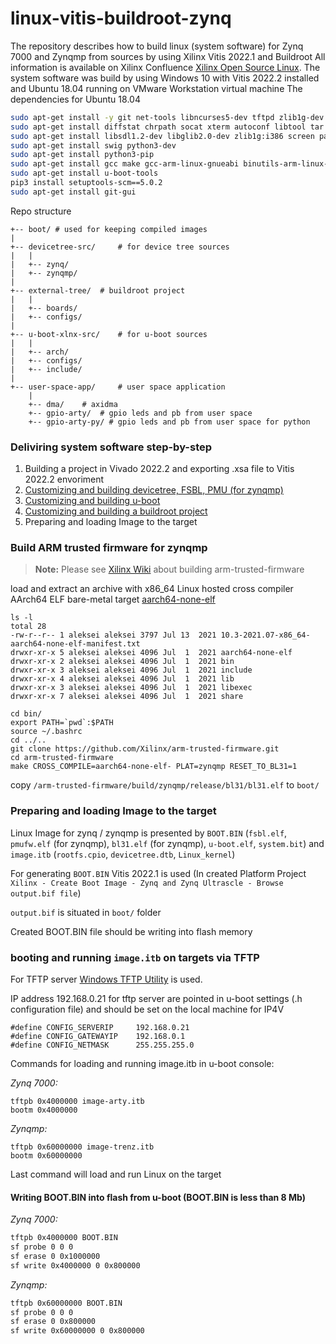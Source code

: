 # linux-vitis-buildroot-zynq
The repository describes how to build linux (system software) for Zynq 7000 and Zynqmp from sources by using Xilinx Vitis 2022.1 and Buildroot
All information is available on Xilinx Confluence [Xilinx Open Source Linux](https://xilinx-wiki.atlassian.net/wiki/spaces/A/pages/460653138/Xilinx+Open+Source+Linux).
The system software was build by using Windows 10 with Vitis 2022.2 installed and Ubuntu 18.04 running on VMware Workstation virtual machine
The dependencies for Ubuntu 18.04

```sh
sudo apt-get install -y git net-tools libncurses5-dev tftpd zlib1g-dev libssl-dev flex bison libselinux1 gnupg wget 
sudo apt-get install diffstat chrpath socat xterm autoconf libtool tar unzip texinfo zlib1g-dev gcc-multilib build-essential 
sudo apt-get install libsdl1.2-dev libglib2.0-dev zlib1g:i386 screen pax gzip gawk
sudo apt-get install swig python3-dev
sudo apt-get install python3-pip
sudo apt-get install gcc make gcc-arm-linux-gnueabi binutils-arm-linux-gnueabi gcc-aarch64-linux-gnu binutils-aarch64-linux-gnu
sudo apt-get install u-boot-tools
pip3 install setuptools-scm==5.0.2
sudo apt-get install git-gui
```

Repo structure

```
+-- boot/ # used for keeping compiled images
|
+-- devicetree-src/ 	# for device tree sources
|	|
|	+-- zynq/
|	+-- zynqmp/
|
+-- external-tree/ 	# buildroot project
|	|
|	+-- boards/
|	+-- configs/
|
+-- u-boot-xlnx-src/ 	# for u-boot sources
|	|
|	+-- arch/
|	+-- configs/
|	+-- include/
|
+-- user-space-app/ 	# user space application
	|
	+-- dma/ 	# axidma
	+-- gpio-arty/	# gpio leds and pb from user space
	+-- gpio-arty-py/ # gpio leds and pb from user space for python
```


### Deliviring system software step-by-step

1. Building a project in Vivado 2022.2 and exporting .xsa file to Vitis 2022.2 envoriment
1. [Customizing and building devicetree, FSBL, PMU (for zynqmp)](https://github.com/farbius/linux-vitis-zynq/tree/main/devicetree-src)
1. [Customizing and building u-boot](https://github.com/farbius/linux-vitis-zynq/tree/main/u-boot-xlnx-src)
1. [Customizing and building a buildroot project](https://github.com/farbius/linux-vitis-zynq/tree/main/external-tree)
1. Preparing and loading Image to the target

### Build ARM trusted firmware for zynqmp

> **Note:** Please see [Xilinx Wiki](https://xilinx-wiki.atlassian.net/wiki/spaces/A/pages/18842305/Build+ARM+Trusted+Firmware+ATF) about building arm-trusted-firmware  


load and extract an archive with x86_64 Linux hosted cross compiler AArch64 ELF bare-metal target [aarch64-none-elf](https://developer.arm.com/downloads/-/gnu-a)

```
ls -l
total 28
-rw-r--r-- 1 aleksei aleksei 3797 Jul 13  2021 10.3-2021.07-x86_64-aarch64-none-elf-manifest.txt
drwxr-xr-x 5 aleksei aleksei 4096 Jul  1  2021 aarch64-none-elf
drwxr-xr-x 2 aleksei aleksei 4096 Jul  1  2021 bin
drwxr-xr-x 3 aleksei aleksei 4096 Jul  1  2021 include
drwxr-xr-x 4 aleksei aleksei 4096 Jul  1  2021 lib
drwxr-xr-x 3 aleksei aleksei 4096 Jul  1  2021 libexec
drwxr-xr-x 7 aleksei aleksei 4096 Jul  1  2021 share

cd bin/
export PATH=`pwd`:$PATH
source ~/.bashrc
cd ../..
git clone https://github.com/Xilinx/arm-trusted-firmware.git
cd arm-trusted-firmware
make CROSS_COMPILE=aarch64-none-elf- PLAT=zynqmp RESET_TO_BL31=1
```

copy `/arm-trusted-firmware/build/zynqmp/release/bl31/bl31.elf` to `boot/`


### Preparing and loading Image to the target
Linux Image for zynq / zynqmp is presented by `BOOT.BIN` (`fsbl.elf`, `pmufw.elf` (for zynqmp), `bl31.elf` (for zynqmp), `u-boot.elf`, `system.bit`) 
and `image.itb` (`rootfs.cpio`, `devicetree.dtb`, `Linux_kernel`) 

For generating `BOOT.BIN` Vitis 2022.1 is used (In created Platform Project `Xilinx - Create Boot Image - Zynq and Zynq Ultrascle - Browse output.bif file`) 

`output.bif` is situated in `boot/` folder

Created BOOT.BIN file should be writing into flash memory


### booting and running `image.itb` on targets via TFTP

For TFTP server [Windows TFTP Utility](https://sourceforge.net/projects/tftputil/) is used.

IP address 192.168.0.21 for tftp server are pointed in u-boot settings (.h configuration file) and should be set on the local machine for IP4V
```
#define CONFIG_SERVERIP 	192.168.0.21
#define CONFIG_GATEWAYIP	192.168.0.1
#define CONFIG_NETMASK		255.255.255.0
```

Commands for loading and running image.itb in u-boot console:

*Zynq 7000:*
```
tftpb 0x4000000 image-arty.itb
bootm 0x4000000
```

*Zynqmp:*
```
tftpb 0x60000000 image-trenz.itb
bootm 0x60000000
```

Last command will load and run Linux on the target

#### Writing BOOT.BIN into flash from u-boot (BOOT.BIN is less than 8 Mb)


*Zynq 7000:*
```sh
tftpb 0x4000000 BOOT.BIN
sf probe 0 0 0
sf erase 0 0x1000000
sf write 0x4000000 0 0x800000
```

*Zynqmp:*
```sh
tftpb 0x60000000 BOOT.BIN
sf probe 0 0 0
sf erase 0 0x800000
sf write 0x60000000 0 0x800000
```
